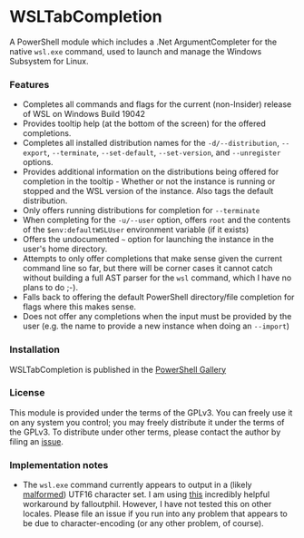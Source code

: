 # WSLTabCompletion

A PowerShell module which includes a .Net ArgumentCompleter for the native `wsl.exe` command, used to launch and manage the Windows Subsystem for Linux.

### Features ###

* Completes all commands and flags for the current (non-Insider) release of WSL on Windows Build 19042
* Provides tooltip help (at the bottom of the screen) for the offered completions.
* Completes all installed distribution names for the `-d/--distribution`, `--export`, `--terminate`, `--set-default`, `--set-version`, and `--unregister` options.
* Provides additional information on the distributions being offered for completion in the tooltip - Whether or not the instance is running or stopped and the WSL version of the instance.  Also tags the default distribution.
* Only offers running distributions for completion for `--terminate`
* When completing for the `-u/--user` option, offers `root` and the contents of the `$env:defaultWSLUser` environment variable (if it exists)
* Offers the undocumented `~` option for launching the instance in the user's home directory.
* Attempts to only offer completions that make sense given the current command line so far, but there will be corner cases it cannot catch without building a full AST parser for the `wsl` command, which I have no plans to do ;-).
* Falls back to offering the default PowerShell directory/file completion for flags where this makes sense.
* Does not offer any completions when the input must be provided by the user (e.g. the name to provide a new instance when doing an `--import`)

### Installation ###

WSLTabCompletion is published in the [PowerShell Gallery]()

### License ###

This module is provided under the terms of the GPLv3.  You can freely use it on any system you control; you may freely distribute it under the terms of the GPLv3.  To distribute under other terms, please contact the author by filing an [issue](https://github.com/NotTheDr01ds/WSLTabCompletion/issues).

### Implementation notes ###

* The `wsl.exe` command currently appears to output in a (likely [malformed](https://github.com/microsoft/WSL/issues/4456#issuecomment-526807466)) UTF16 character set.  I am using [this](https://github.com/microsoft/WSL/issues/4607#issuecomment-717876058) incredibly helpful workaround by falloutphil.  However, I have not tested this on other locales.  Please file an issue if you run into any problem that appears to be due to character-encoding (or any other problem, of course).